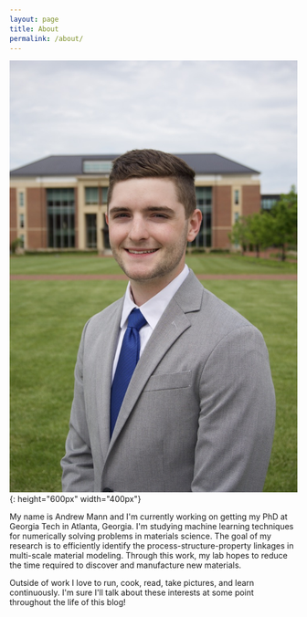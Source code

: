 ```yaml
---
layout: page
title: About
permalink: /about/
---
```


![andrew_mann_headshot](/assets/headshot.jpeg){: height="600px" width="400px"}

My name is Andrew Mann and I'm currently working on getting my PhD at Georgia Tech in Atlanta, Georgia. I'm studying machine learning techniques for numerically solving problems in materials science. The goal of my research is to efficiently identify the process-structure-property linkages in multi-scale material modeling. Through this work, my lab hopes to reduce the time required to discover and manufacture new materials.

Outside of work I love to run, cook, read, take pictures, and learn continuously. I'm sure I'll talk about these interests at some point throughout the life of this blog! 

